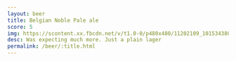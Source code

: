 ```yaml
---
layout: beer
title: Belgian Noble Pale ale
score: 5
img: https://scontent.xx.fbcdn.net/v/t1.0-0/p480x480/11202109_10153438034543745_2281064819509080771_n.jpg?oh=4f25bc0d7e8af508065c477d64c0162a&oe=591F0C9E
desc: Was expecting much more. Just a plain lager
permalink: /beer/:title.html
---
```

